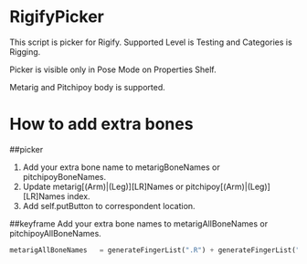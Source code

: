 # RigifyPicker

This script is picker for Rigify. Supported Level is Testing and Categories is Rigging.

Picker is visible only in Pose Mode on Properties Shelf.

Metarig and Pitchipoy body is supported.

# How to add extra bones
##picker

1. Add your extra bone name to metarigBoneNames or pitchipoyBoneNames.
2. Update metarig[(Arm)|(Leg)][LR]Names or pitchipoy[(Arm)|(Leg)][LR]Names index.
3. Add self.putButton to correspondent location.

##keyframe
Add your extra bone names to metarigAllBoneNames or pitchipoyAllBoneNames.

```python:rigify-picker.py
metarigAllBoneNames   = generateFingerList(".R") + generateFingerList(".L") + metarigBoneNames + ["my_bone1", "my_bone2"]
```
